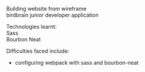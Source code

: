 Building website from wireframe  
birdbrain junior developer application  
  
Technologies learnt:  
Sass  
Bourbon Neat  

Difficulties faced include:  
 - configuring webpack with sass and bourbon-neat